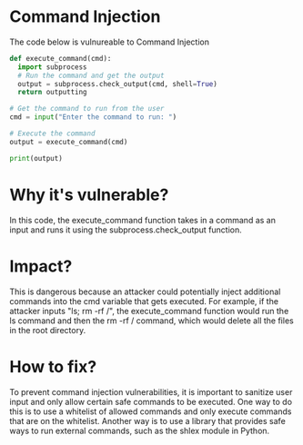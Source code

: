 # Command Injection

The code below is vulnureable to Command Injection

```python
def execute_command(cmd):
  import subprocess
  # Run the command and get the output
  output = subprocess.check_output(cmd, shell=True)
  return outputting 

# Get the command to run from the user
cmd = input("Enter the command to run: ")

# Execute the command
output = execute_command(cmd)

print(output)
```

# Why it's vulnerable?
In this code, the execute_command function takes in a command as an input and runs it using the subprocess.check_output function. 

# Impact?
This is dangerous because an attacker could potentially inject additional commands into the cmd variable that gets executed. For example, if the attacker inputs "ls; rm -rf /", the execute_command function would run the ls command and then the rm -rf / command, which would delete all the files in the root directory.

# How to fix?
To prevent command injection vulnerabilities, it is important to sanitize user input and only allow certain safe commands to be executed. One way to do this is to use a whitelist of allowed commands and only execute commands that are on the whitelist. Another way is to use a library that provides safe ways to run external commands, such as the shlex module in Python.
